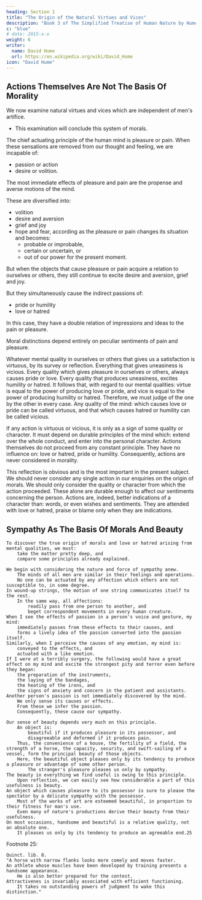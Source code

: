 ```yaml
---
heading: Section 1
title: "The Origin of the Natural Virtues and Vices"
description: "Book 3 of The Simplified Treatise of Human Nature by Hume"
c: "blue"
# date: 2015-x-x
weight: 6
writer:
  name: David Hume
  url: https://en.wikipedia.org/wiki/David_Hume
icon: "David Hume"
---
```




## Actions Themselves Are Not The Basis Of Morality


We now examine natural virtues and vices which are independent of men's artifice.
- This examination will conclude this system of morals.

<!-- spring or -->
The chief actuating principle of the human mind is pleasure or pain. When these sensations are removed from our thought and feeling, we are incapable of:
- passion or action
- desire or volition.

The most immediate effects of pleasure and pain are the propense and averse motions of the mind. 

These are diversified into:
- volition
- desire and aversion
- grief and joy
- hope and fear, according as the pleasure or pain changes its situation and becomes:
  - probable or improbable,
  - certain or uncertain, or
  - out of our power for the present moment.

But when the objects that cause pleasure or pain acquire a relation to ourselves or others, they still continue to excite desire and aversion, grief and joy.

But they simultaneously cause the indirect passions of:
- pride or humility
- love or hatred

In this case, they have a double relation of impressions and ideas to the pain or pleasure.

Moral distinctions depend entirely on peculiar sentiments of pain and pleasure.

Whatever mental quality in ourselves or others that gives us a satisfaction is virtuous, by its survey or reflection.
        Everything that gives uneasiness is vicious.
    Every quality which gives pleasure in ourselves or others, always causes pride or love.
        Every quality that produces uneasiness, excites humility or hatred.
    It follows that, with regard to our mental qualities:
        virtue is equal to the power of producing love or pride, and
        vice is equal to the power of producing humility or hatred.
    Therefore, we must judge of the one by the other in every case.
        Any quality of the mind:
            which causes love or pride can be called virtuous, and that
            which causes hatred or humility can be called vicious.

If any action is virtuous or vicious, it is only as a sign of some quality or character.
It must depend on durable principles of the mind which:
    extend over the whole conduct, and
    enter into the personal character.
Actions themselves do not proceed from any constant principle.
They have no influence on:
    love or hatred,
    pride or humility.
Consequently, actions are never considered in morality.

This reflection is obvious and is the most important in the present subject.
We should never consider any single action in our enquiries on the origin of morals.
We should only consider the quality or character from which the action proceeded.
    These alone are durable enough to affect our sentiments concerning the person.
Actions are, indeed, better indications of a character than:
    words, or
    even wishes and sentiments.
They are attended with love or hatred, praise or blame only when they are indications.


## Sympathy As The Basis Of Morals And Beauty

    To discover the true origin of morals and love or hatred arising from mental qualities, we must:
        take the matter pretty deep, and
        compare some principles already explained.

    We begin with considering the nature and force of sympathy anew.
        The minds of all men are similar in their feelings and operations.
        No one can be actuated by any affection which others are not susceptible to, in some degree.
    In wound-up strings, the motion of one string communicates itself to the rest.
        In the same way, all affections:
            readily pass from one person to another, and
            beget correspondent movements in every human creature.
    When I see the effects of passion in a person's voice and gesture, my mind:
        immediately passes from these effects to their causes, and
        forms a lively idea of the passion converted into the passion itself.
    Similarly, when I perceive the causes of any emotion, my mind is:
        conveyed to the effects, and
        actuated with a like emotion.
    If I were at a terribly surgery, the following would have a great effect on my mind and excite the strongest pity and terror even before they began:
        the preparation of the instruments,
        the laying of the bandages,
        the heating of the irons, and
        the signs of anxiety and concern in the patient and assistants.
    Another person's passion is not immediately discovered by the mind.
        We only sense its causes or effects.
        From these we infer the passion.
        Consequently, these cause our sympathy.

    Our sense of beauty depends very much on this principle.
        An object is:
            beautiful if it produces pleasure in its possessor, and
            disagreeable and deformed if it produces pain.
        Thus, the convenience of a house, the fertility of a field, the strength of a horse, the capacity, security, and swift-sailing of a vessel, form the principal beauty of those objects.
        Here, the beautiful object pleases only by its tendency to produce a pleasure or advantage of some other person.
            The stranger's pleasure pleases us only by sympathy.
    The beauty in everything we find useful is owing to this principle.
        Upon reflection, we can easily see how considerable a part of this usefulness is beauty.
    An object which causes pleasure to its possessor is sure to please the spectator by a delicate sympathy with the possessor.
        Most of the works of art are esteemed beautiful, in proportion to their fitness for man's use.
        Even many of nature's productions derive their beauty from their usefulness.
    On most occasions, handsome and beautiful is a relative quality, not an absolute one.
        It pleases us only by its tendency to produce an agreeable end.25

Footnote 25:

    Quinct. lib. 8.
    "A horse with narrow flanks looks more comely and moves faster.
    An athlete whose muscles have been developed by training presents a handsome appearance.
        He is also better prepared for the contest.
    Attractivenes is invariably associated with efficient functioning.
        It takes no outstanding powers of judgment to wake this distinction."

